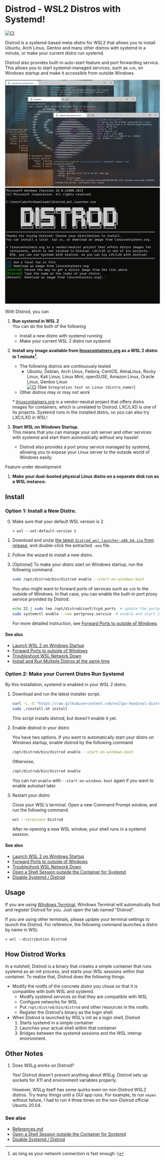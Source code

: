 # Distrod - WSL2 Distros with Systemd!

[![CI](https://github.com/nullpo-head/wsl-distrod/actions/workflows/ci.yaml/badge.svg)](https://github.com/nullpo-head/wsl-distrod/actions)

Distrod is a systemd-based meta-distro for WSL2 that allows you to install Ubuntu, Arch Linux, Gentoo and many other distros
with systemd in a minute, or make your current distro run systemd.

Distrod also provides built-in auto-start feature and port forwarding service.
This allows you to start systemd-managed services, such as `ssh`, on Windows startup and make it accessible from outside Windows.

![Arch, Debian, and Gentoo are running on WSL 2 with systemd running](docs/distrod_shot1.png)
![Demo gif](docs/distrod_demo.gif)

With Distrod, you can

1. **Run systemd in WSL 2**  
   You can do the both of the following

   - Install a new distro with systemd running
   - Make your current WSL 2 distro run systemd

2. **Install any image available from [linuxcontainers.org](https://linuxcontainers.org) as a WSL 2 distro in 1 minute[^1].**

   - The following distros are continuously tested
     - Ubuntu, Debian, Arch Linux, Fedora, CentOS, AlmaLinux,
       Rocky Linux, Kali Linux, Linux Mint, openSUSE, Amazon Linux,
       Oracle Linux, Gentoo Linux  
       [![CI](https://github.com/nullpo-head/wsl-distrod/actions/workflows/ci.yaml/badge.svg)](https://github.com/nullpo-head/wsl-distrod/actions) (See `Integration test on Linux (distro_name)`)
   - Other distros may or may not work

   \* [linuxcontainers.org](https://linuxcontainers.org) is a vendor-neutral project that offers distro images for
   containers, which is unrelated to Distrod. LXC/LXD is one of its projects.
   Systemd runs in the installed distro, so you can also try LXC/LXD in WSL!

3. **Start WSL on Windows Startup.**  
   This means that you can manage your ssh server and other services with systemd and start them automatically without any hassle!
   - Distrod also provides a port proxy service managed by systemd,
     allowing you to expose your Linux server to the outside world of Windows easily.

Feature under development

1. **Make your dual-booted physical Linux distro on a separate disk run as a WSL instance.**

[^1]: as long as your network connection is fast enough :)

## Install

### Option 1: Install a New Distro.

0. Make sure that your default WSL version is 2.

   ```console
   > wsl --set-default-version 2
   ```

1. Download and unzip [the latest `distrod_wsl_launcher-x86_64.zip` from release](https://github.com/nullpo-head/wsl-distrod/releases/latest/download/distrod_wsl_launcher-x86_64.zip), and double-click the extracted `.exe` file.

2. Follow the wizard to install a new distro.

3. \[Optional\] To make your distro start on Windows startup, run the following command.

   ```bash
   sudo /opt/distrod/bin/distrod enable --start-on-windows-boot
   ```

   You also might want to forward ports of services such as `ssh` to the outside of Windows.
   In that case, you can enable the built-in port proxy service provided by Distrod.

   ```bash
   echo 22 | sudo tee /opt/distrod/conf/tcp4_ports  # update the portproxy.service's configuration
   sudo systemctl enable --now portproxy.service  # enable and start it
   ```

   For more detailed instruction, see [Forward Ports to outside of Windows](docs/references.md#forward-ports-to-outside-of-windows).

#### See also

- [Launch WSL 2 on Windows Startup](docs/references.md#launch-wsl-2-on-windows-startup)
- [Forward Ports to outside of Windows](docs/references.md#forward-ports-to-outside-of-windows)
- [Troubleshoot WSL Network Down](docs/references.md#troubleshoot-wsl-network-down)
- [Install and Run Multiple Distros at the same time](docs/references.md#install-and-run-multiple-distros-at-the-same-time)

### Option 2: Make your Current Distro Run Systemd

By this installation, systemd is enabled in your WSL 2 distro.

1. Download and run the latest installer script.

   ```bash
   curl -L -O "https://raw.githubusercontent.com/nullpo-head/wsl-distrod/main/install.sh"
   sudo ./install.sh install
   ```

   This script installs distrod, but doesn't enable it yet.

2. Enable distrod in your distro

   You have two options.
   If you want to automatically start your distro on Windows startup, enable distrod by the following command

   ```bash
   /opt/distrod/bin/distrod enable --start-on-windows-boot
   ```

   Otherwise,

   ```bash
   /opt/distrod/bin/distrod enable
   ```

   You can run `enable` with `--start-on-windows-boot` again if you want to enable autostart later.

3. Restart your distro

   Close your WSL's terminal.
   Open a new Command Prompt window, and run the following command.

   ```bat
   wsl --terminate Distrod
   ```

   After re-opening a new WSL window, your shell runs in a systemd session.

#### See also

- [Launch WSL 2 on Windows Startup](docs/references.md#launch-wsl-2-on-windows-startup)
- [Forward Ports to outside of Windows](docs/references.md#forward-ports-to-outside-of-windows)
- [Troubleshoot WSL Network Down](docs/references.md#troubleshoot-wsl-network-down)
- [Open a Shell Session outside the Container for Systemd](docs/references.md#open-a-shell-session-outside-the-container-for-systemd)
- [Disable Systemd / Distrod](docs/references.md#disable-systemd--distrod)

## Usage

If you are using [Windows Terminal](https://github.com/microsoft/terminal),
Windows Terminal will automatically find and register Distrod for you.
Just open the tab named "Distrod".

If you are using other terminals, please update your terminal settings to launch the Distrod.
For reference, the following command launches a distro by name in WSL

```console
> wsl --distribution Distrod
```

## How Distrod Works

In a nutshell, Distrod is a binary that creates a simple container that runs systemd as an init process,
and starts your WSL sessions within that container. To realize that, Distrod does the following things.

- Modify the rootfs of the concrete distro you chose so that it is compatible with both WSL and systemd.
  - Modify systemd services so that they are compatible with WSL
  - Configure networks for WSL
  - Put `/opt/distrod/bin/distrod` and other resources in the rootfs.
  - Register the Distrod's binary as the login shell
- When Distrod is launched by WSL's init as a login shell, Distrod
  1.  Starts systemd in a simple container
  2.  Launches your actual shell within that container
  3.  Bridges between the systemd sessions and the WSL interop environment.

## Other Notes

1. Does WSLg works on Distrod?

   Yes! Distrod doesn't prevent anything about WSLg. Distrod sets up sockets for X11 and environment variables properly.

   However, WSLg itself has some quirks even on non-Distrod WSL2 distros. Try many things until a GUI app runs.
   For example, to run `xeyes` without failure, I had to run it three times on the non-Distrod official Ubuntu 20.04.

### See also

- [References.md](docs/references.md)
- [Open a Shell Session outside the Container for Systemd](docs/references.md#open-a-shell-session-outside-the-container-for-systemd)
- [Disable Systemd / Distrod](docs/references.md#disable-systemd--distrod)
